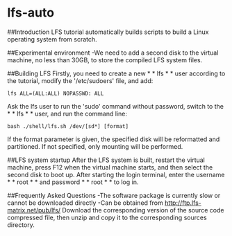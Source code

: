 # lfs-auto

##Introduction
LFS tutorial automatically builds scripts to build a Linux operating system from scratch.

##Experimental environment
-We need to add a second disk to the virtual machine, no less than 30GB, to store the compiled LFS system files.

##Building LFS
Firstly, you need to create a new * * lfs * * user according to the tutorial, modify the '/etc/sudoers' file, and add:

```
lfs ALL=(ALL:ALL) NOPASSWD: ALL
```

Ask the lfs user to run the 'sudo' command without password, switch to the * * lfs * * user, and run the command line:

```
bash ./shell/lfs.sh /dev/[sd*] [format]
```

If the format parameter is given, the specified disk will be reformatted and partitioned. If not specified, only mounting will be performed.

##LFS system startup
After the LFS system is built, restart the virtual machine, press F12 when the virtual machine starts, and then select the second disk to boot up.
After starting the login terminal, enter the username * * root * * and password * * root * * to log in.

##Frequently Asked Questions
-The software package is currently slow or cannot be downloaded directly
-Can be obtained from http://ftp.lfs-matrix.net/pub/lfs/ Download the corresponding version of the source code compressed file, then unzip and copy it to the corresponding sources directory.
